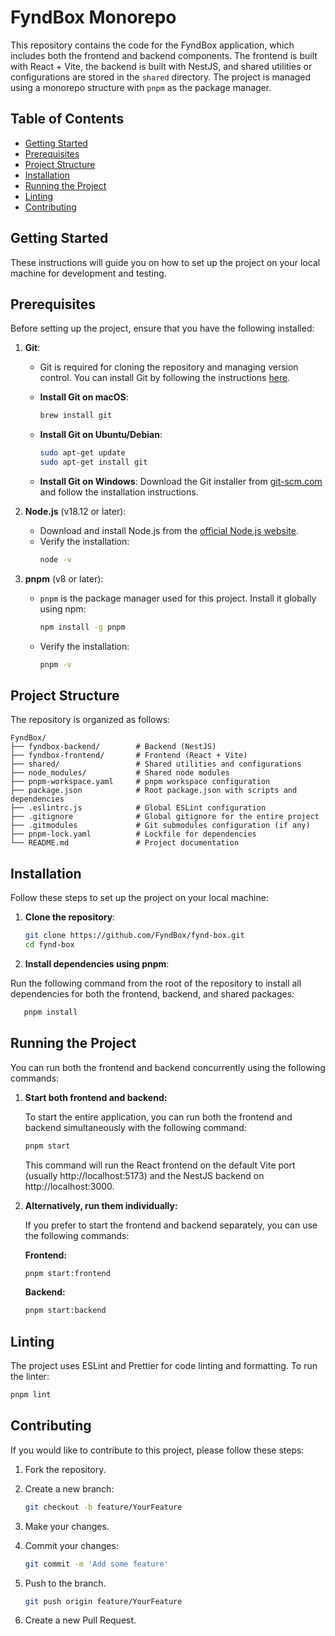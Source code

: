 # FyndBox Monorepo

This repository contains the code for the FyndBox application, which includes both the frontend and backend components. The frontend is built with React + Vite, the backend is built with NestJS, and shared utilities or configurations are stored in the `shared` directory. The project is managed using a monorepo structure with `pnpm` as the package manager.

## Table of Contents

- [Getting Started](#getting-started)
- [Prerequisites](#prerequisites)
- [Project Structure](#project-structure)
- [Installation](#installation)
- [Running the Project](#running-the-project)
- [Linting](#linting)
- [Contributing](#contributing)

## Getting Started

These instructions will guide you on how to set up the project on your local machine for development and testing.

## Prerequisites

Before setting up the project, ensure that you have the following installed:

1. **Git**:
   - Git is required for cloning the repository and managing version control. You can install Git by following the instructions [here](https://git-scm.com/book/en/v2/Getting-Started-Installing-Git).

   - **Install Git on macOS**:
     ```bash
     brew install git
     ```
   - **Install Git on Ubuntu/Debian**:
     ```bash
     sudo apt-get update
     sudo apt-get install git
     ```
   - **Install Git on Windows**:
     Download the Git installer from [git-scm.com](https://git-scm.com/) and follow the installation instructions.


2. **Node.js** (v18.12 or later):
   - Download and install Node.js from the [official Node.js website](https://nodejs.org/).
   - Verify the installation:
     ```bash
     node -v
     ```
3. **pnpm** (v8 or later):
   - `pnpm` is the package manager used for this project. Install it globally using npm:
     ```bash
     npm install -g pnpm
     ```
   - Verify the installation:
     ```bash
     pnpm -v
     ```

## Project Structure

The repository is organized as follows:

```plaintext
FyndBox/
├── fyndbox-backend/        # Backend (NestJS)
├── fyndbox-frontend/       # Frontend (React + Vite)
├── shared/                 # Shared utilities and configurations
├── node_modules/           # Shared node modules
├── pnpm-workspace.yaml     # pnpm workspace configuration
├── package.json            # Root package.json with scripts and dependencies
├── .eslintrc.js            # Global ESLint configuration
├── .gitignore              # Global gitignore for the entire project
├── .gitmodules             # Git submodules configuration (if any)
├── pnpm-lock.yaml          # Lockfile for dependencies
└── README.md               # Project documentation
```

## Installation

Follow these steps to set up the project on your local machine:

1. **Clone the repository**:

   ```bash
   git clone https://github.com/FyndBox/fynd-box.git
   cd fynd-box
   ```
2. **Install dependencies using pnpm**:

Run the following command from the root of the repository to install all dependencies for both the frontend, backend, and shared packages:

```bash
   pnpm install
```

## Running the Project

You can run both the frontend and backend concurrently using the following commands:

1. **Start both frontend and backend:**

   To start the entire application, you can run both the frontend and backend simultaneously with the following command:

   ```bash
   pnpm start
   ```

   This command will run the React frontend on the default Vite port (usually http://localhost:5173) and the NestJS backend on http://localhost:3000.

2. **Alternatively, run them individually:**

   If you prefer to start the frontend and backend separately, you can use the following commands:

    **Frontend:**

    ```bash
    pnpm start:frontend
    ```

    **Backend:**

    ```bash
    pnpm start:backend
    ```

## Linting

The project uses ESLint and Prettier for code linting and formatting. To run the linter:

```bash
pnpm lint
```

## Contributing

If you would like to contribute to this project, please follow these steps:

1. Fork the repository.
2. Create a new branch:
   ```bash
   git checkout -b feature/YourFeature
   ```
3. Make your changes.
4. Commit your changes:

    ```bash
    git commit -m 'Add some feature'
    ```
5. Push to the branch.

    ```bash
    git push origin feature/YourFeature
    ```
6. Create a new Pull Request.
